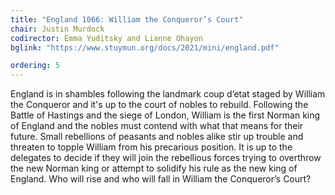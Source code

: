 ```yaml
---
title: "England 1066: William the Conqueror’s Court"
chair: Justin Murdock
codirector: Emma Yuditsky and Lianne Ohayon
bglink: "https://www.stuymun.org/docs/2021/mini/england.pdf"

ordering: 5
---
```

England is in shambles following the landmark coup d’etat staged by William the Conqueror and it's up to the court of nobles to rebuild. Following the Battle of Hastings and the siege of London, William is the first Norman king of England and the nobles must contend with what that means for their future. Small rebellions of peasants and nobles alike stir up trouble and threaten to topple William from his precarious position. It is up to the delegates to decide if they will join the rebellious forces trying to overthrow the new Norman king or attempt to solidify his rule as the new king of England. Who will rise and who will fall in William the Conqueror’s Court?
